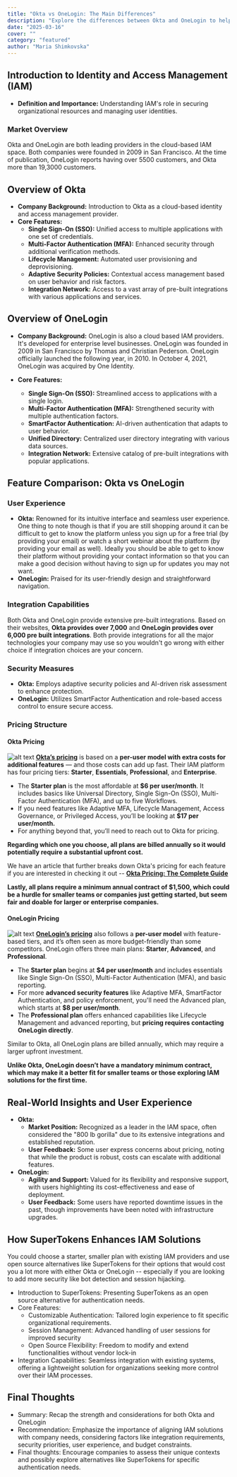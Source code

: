 ```yaml
---
title: "Okta vs OneLogin: The Main Differences"
description: "Explore the differences between Okta and OneLogin to help you choose the right IAM solution."
date: "2025-03-16"
cover: ""
category: "featured"
author: "Maria Shimkovska"
---
```


## Introduction to Identity and Access Management (IAM)

- **Definition and Importance:** Understanding IAM's role in securing organizational resources and managing user identities.

### Market Overview
Okta and OneLogin are both leading providers in the cloud-based IAM space. 
Both companies were founded in 2009 in San Francisco. At the time of publication, OneLogin reports having over 5500 customers, and Okta more than 19,3000 customers. 

## Overview of Okta 
- **Company Background:** Introduction to Okta as a cloud-based identity and access management provider.
- **Core Features:** 
    - **Single Sign-On (SSO):** Unified access to multiple applications with one set of credentials.
    - **Multi-Factor Authentication (MFA):** Enhanced security through additional verification methods.
    - **Lifecycle Management:** Automated user provisioning and deprovisioning.
    - **Adaptive Security Policies:** Contextual access management based on user behavior and risk factors.
    - **Integration Network:** Access to a vast array of pre-built integrations with various applications and services.

## Overview of OneLogin
- **Company Background:** OneLogin is also a cloud based IAM providers. It's developed for enterprise level businesses. OneLogin was founded in 2009 in San Francisco by Thomas and Christian Pederson. OneLogin officially launched the following year, in 2010. In October 4, 2021, OneLogin was acquired by One Identity. 

- **Core Features:**
    - **Single Sign-On (SSO):** Streamlined access to applications with a single login.
    - **Multi-Factor Authentication (MFA):** Strengthened security with multiple authentication factors.
    - **SmartFactor Authentication:** AI-driven authentication that adapts to user behavior.
    - **Unified Directory:** Centralized user directory integrating with various data sources.
    - **Integration Network:** Extensive catalog of pre-built integrations with popular applications.

## Feature Comparison: Okta vs OneLogin

### User Experience
- **Okta:** Renowned for its intuitive interface and seamless user experience. One thing to note though is that if you are still shopping around it can be difficult to get to know the platform unless you sign up for a free trial (by providing your email) or watch a short webinar about the platform (by providing your email as well). Ideally you should be able to get to know their platform without providing your contact information so that you can make a good decision without having to sign up for updates you may not want. 
- **OneLogin:** Praised for its user-friendly design and straightforward navigation.

### Integration Capabilities

Both Okta and OneLogin provide extensive pre-built integrations. Based on their websites, **Okta provides over 7,000** and **OneLogin provides over 6,000 pre built integrations**. Both provide integrations for all the major technologies your company may use so you wouldn't go wrong with either choice if integration choices are your concern. 

### Security Measures
- **Okta:** Employs adaptive security policies and AI-driven risk assessment to enhance protection.
- **OneLogin:** Utilizes SmartFactor Authentication and role-based access control to ensure secure access.

### Pricing Structure

#### Okta Pricing

![alt text](image.png)
[**Okta’s pricing**](https://www.okta.com/pricing/) is based on a **per-user model with extra costs for additional features** — and those costs can add up fast. Their IAM platform has four pricing tiers: **Starter**, **Essentials**, **Professional**, and **Enterprise**.
- The **Starter plan** is the most affordable at **$6 per user/month**. It includes basics like Universal Directory, Single Sign-On (SSO), Multi-Factor Authentication (MFA), and up to five Workflows.
- If you need features like Adaptive MFA, Lifecycle Management, Access Governance, or Privileged Access, you’ll be looking at **$17 per user/month.**
- For anything beyond that, you’ll need to reach out to Okta for pricing.

**Regarding which one you choose, all plans are billed annually so it would potentially require a substantial upfront cost.**

We have an article that further breaks down Okta's pricing for each feature if you are interested in checking it out -- [**Okta Pricing: The Complete Guide**](https://supertokens.com/blog/okta-pricing-the-complete-guide)

**Lastly, all plans require a minimum annual contract of $1,500, which could be a hurdle for smaller teams or companies just getting started, but seem fair and doable for larger or enterprise companies.**

#### OneLogin Pricing

![alt text](image-1.png)
[**OneLogin’s pricing**](https://www.onelogin.com/product/pricing) also follows a **per-user model** with feature-based tiers, and it’s often seen as more budget-friendly than some competitors. OneLogin offers three main plans: **Starter**, **Advanced**, and **Professional**.
- The **Starter plan** begins at **$4 per user/month** and includes essentials like Single Sign-On (SSO), Multi-Factor Authentication (MFA), and basic reporting.
- For more **advanced security features** like Adaptive MFA, SmartFactor Authentication, and policy enforcement, you'll need the Advanced plan, which starts at **$8 per user/month**.
- The **Professional plan** offers enhanced capabilities like Lifecycle Management and advanced reporting, but **pricing requires contacting OneLogin directly**.

Similar to Okta, all OneLogin plans are billed annually, which may require a larger upfront investment.

**Unlike Okta, OneLogin doesn’t have a mandatory minimum contract, which may make it a better fit for smaller teams or those exploring IAM solutions for the first time.**

## Real-World Insights and User Experience 
- **Okta:**
    - **Market Position:** Recognized as a leader in the IAM space, often considered the "800 lb gorilla" due to its extensive integrations and established reputation. 
    - **User Feedback:** Some user express concerns about pricing, noting that while the product is robust, costs can escalate with additional features. 
- **OneLogin:** 
    - **Agility and Support:** Valued for its flexibility and responsive support, with users highlighting its cost-effectiveness and ease of deployment. 
    - **User Feedback:** Some users have reported downtime issues in the past, though improvements have been noted with infrastructure upgrades. 

## How SuperTokens Enhances IAM Solutions 

You could choose a starter, smaller plan with existing IAM providers and use open source alternatives like SuperTokens for their options that would cost you a lot more with either Okta or OneLogin -- especially if you are looking to add more security like bot detection and session hijacking. 

- Introduction to SuperTokens: Presenting SuperTokens as an open source alternative for authentication needs. 
- Core Features: 
    - Customizable Authentication: Tailored login experience to fit specific organizational requirements. 
    - Session Management: Advanced handling of user sessions for improved security 
    - Open Source Flexibility: Freedom to modify and extend functionalities without vendor lock-in
- Integration Capabilities: Seamless integration with existing systems, offering a lightweight solution for organizations seeking more control over their IAM processes. 

## Final Thoughts
- Summary: Recap the strength and considerations for both Okta and OneLogin
- Recommendation: Emphasize the importance of aligning IAM solutions with company needs, considering factors like integration requirements, security priorities, user experience, and budget constraints.
- Final thoughts: Encourage companies to assess their unique contexts and possibly explore alternatives like SuperTokens for specific authentication needs. 

